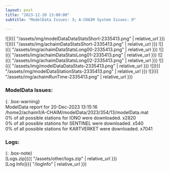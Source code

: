 ```yaml
---
layout: post
title: "2023-12-20 13:00:00"
subtitle: "ModelData Issues: 3; A-CHAIM System Issues: 0"

---
```


![]({{ "/assets/img/modelDataDataStatsShort-2335413.png" | relative_url }})
![]({{ "/assets/img/achaimDataStatsShort-2335413.png" | relative_url }})
![]({{ "/assets/img/achaimDataStatsLong00-2335413.png" | relative_url }})
![]({{ "/assets/img/achaimDataStatsLong01-2335413.png" | relative_url }})
![]({{ "/assets/img/achaimDataStatsLong02-2335413.png" | relative_url }})
![]({{ "/assets/img/modelDataDataStats-2335413.png" | relative_url }})
![]({{ "/assets/img/modelDataStationStats-2335413.png" | relative_url }})
![]({{ "/assets/img/achaimRunTime-2335413.png" | relative_url }})


### ModelData Issues:  
  
{: .box-warning}  
 ModelData report for 20-Dec-2023 13:15:16   
 /home2/achaim1/A-CHAIM/modelData/2023/354/13/modelData.mat   
 0% of all possible stations for IONO were downloaded. x2820   
 0% of all possible stations for SENTINEL were downloaded. x540   
 0% of all possible stations for KARTVERKET were downloaded. x7041   
  


### Logs:  
  
{: .box-note}  
[Logs.zip]({{ "/assets/other/logs.zip" | relative_url }})  
[Log Info]({{ "/logInfo" | relative_url }})  
